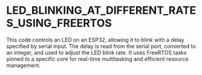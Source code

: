 # LED_BLINKING_AT_DIFFERENT_RATES_USING_FREERTOS
This code controls an LED on an ESP32, allowing it to blink with a delay specified by serial input. The delay is read from the serial port, converted to an integer, and used to adjust the LED blink rate. It uses FreeRTOS tasks pinned to a specific core for real-time multitasking and efficient resource management.

